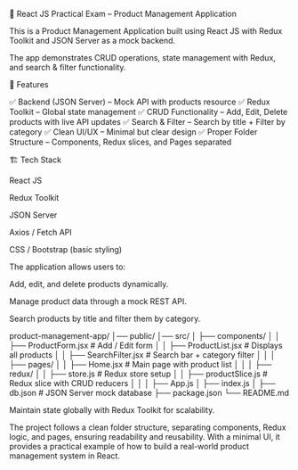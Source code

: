 📘 React JS Practical Exam – Product Management Application

This is a Product Management Application built using React JS with Redux Toolkit and JSON Server as a mock backend.

The app demonstrates CRUD operations, state management with Redux, and search & filter functionality.

🚀 Features

✅ Backend (JSON Server) – Mock API with products resource
✅ Redux Toolkit – Global state management
✅ CRUD Functionality – Add, Edit, Delete products with live API updates
✅ Search & Filter – Search by title + Filter by category
✅ Clean UI/UX – Minimal but clear design
✅ Proper Folder Structure – Components, Redux slices, and Pages separated

🏗️ Tech Stack

React JS

Redux Toolkit

JSON Server

Axios / Fetch API

CSS / Bootstrap (basic styling)



The application allows users to:

Add, edit, and delete products dynamically.

Manage product data through a mock REST API.

Search products by title and filter them by category.


product-management-app/
│── public/
│── src/
│   ├── components/
│   │   ├── ProductForm.jsx      # Add / Edit form
│   │   ├── ProductList.jsx      # Displays all products
│   │   ├── SearchFilter.jsx     # Search bar + category filter
│   │
│   ├── pages/
│   │   ├── Home.jsx             # Main page with product list
│   │
│   ├── redux/
│   │   ├── store.js             # Redux store setup
│   │   ├── productSlice.js      # Redux slice with CRUD reducers
│   │
│   ├── App.js
│   ├── index.js
│
├── db.json                      # JSON Server mock database
├── package.json
└── README.md


Maintain state globally with Redux Toolkit for scalability.

The project follows a clean folder structure, separating components, Redux logic, and pages, ensuring readability and reusability. With a minimal UI, it provides a practical example of how to build a real-world product management system in React.
